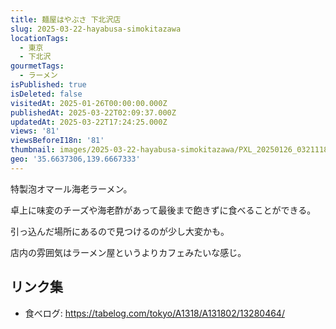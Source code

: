 ```yaml
---
title: 麺屋はやぶさ 下北沢店
slug: 2025-03-22-hayabusa-simokitazawa
locationTags:
  - 東京
  - 下北沢
gourmetTags:
  - ラーメン
isPublished: true
isDeleted: false
visitedAt: 2025-01-26T00:00:00.000Z
publishedAt: 2025-03-22T02:09:37.000Z
updatedAt: 2025-03-22T17:24:25.000Z
views: '81'
viewsBeforeI18n: '81'
thumbnail: images/2025-03-22-hayabusa-simokitazawa/PXL_20250126_032111803.avif
geo: '35.6637306,139.6667333'
---
```

特製泡オマール海老ラーメン。

卓上に味変のチーズや海老酢があって最後まで飽きずに食べることができる。

引っ込んだ場所にあるので見つけるのが少し大変かも。

店内の雰囲気はラーメン屋というよりカフェみたいな感じ。

## リンク集
- 食べログ: https://tabelog.com/tokyo/A1318/A131802/13280464/
